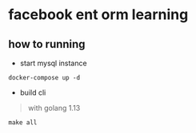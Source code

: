 # facebook  ent orm  learning

## how to running

* start mysql instance

```code
docker-compose up -d
```

* build cli

> with golang 1.13

```code
make all
```
